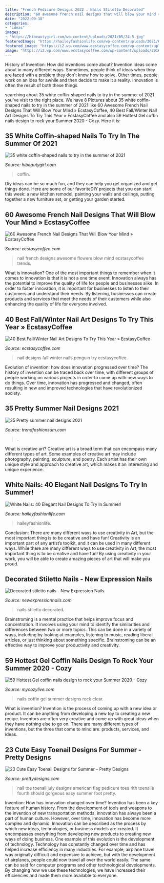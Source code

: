 ```yaml
---
title: "French Pedicure Designs 2022 : Nails Stiletto Decorated"
description: "60 awesome french nail designs that will blow your mind » ecstasycoffee"
date: "2022-09-18"
categories:
- "ideas"
images:
- "https://hibeautygirl.com/wp-content/uploads/2021/05/24-5.jpg"
featuredImage: "https://haileyfashionlife.com/wp-content/uploads/2021/05/17-6-769x1154.jpg"
featured_image: "https://i2.wp.com/www.ecstasycoffee.com/wp-content/uploads/2016/10/Flowers.jpg?resize=600%2C900"
image: "https://i2.wp.com/www.ecstasycoffee.com/wp-content/uploads/2016/10/PENGUIN-NAILS.jpg"
---
```



History of Invention: How did inventions come about?
Invention ideas come about in many different ways. Sometimes, people think of ideas when they are faced with a problem they don't know how to solve. Other times, people work on an idea for awhile and then decide to make it a reality. Innovation is often the result of both these things.

	

		
searching about 35 white coffin-shaped nails to try in the summer of 2021 you've visit to the right place. We have 8 Pictures about 35 white coffin-shaped nails to try in the summer of 2021 like 60 Awesome French Nail Designs That Will Blow Your Mind » EcstasyCoffee, 40 Best Fall/Winter Nail Art Designs To Try This Year » EcstasyCoffee and also 59 Hottest Gel coffin nails design to rock your Summer 2020 - Cozy. Here it is:
		
    
## 35 White Coffin-shaped Nails To Try In The Summer Of 2021

<img loading=lazy src="https://hibeautygirl.com/wp-content/uploads/2021/05/24-5.jpg" onerror="this.onerror=null;this.src='https://tse2.mm.bing.net/th?id=OIP._3iwKZMa9SuBng_GJmS5SwHaLH&amp;pid=15.1';" alt="35 white coffin-shaped nails to try in the summer of 2021">

_Source: hibeautygirl.com_

>coffin. 

	

Diy ideas can be so much fun, and they can help you get organized and get things done. Here are some of our favoriteDIY projects that you can start this week: a new kitchen remodel, painting your walls and ceilings, putting together a new furniture set, or getting your garden started.

    
## 60 Awesome French Nail Designs That Will Blow Your Mind » EcstasyCoffee

<img loading=lazy src="https://i2.wp.com/www.ecstasycoffee.com/wp-content/uploads/2016/10/Flowers.jpg?resize=600%2C900" onerror="this.onerror=null;this.src='https://tse4.mm.bing.net/th?id=OIP.jyr9lp1M2xijtJRhpWkW8wHaLH&amp;pid=15.1';" alt="60 Awesome French Nail Designs That Will Blow Your Mind » EcstasyCoffee">

_Source: ecstasycoffee.com_

>nail french designs awesome flowers blow mind ecstasycoffee trends. 

	

What is innovation?
One of the most important things to remember when it comes to innovation is that it is not a one time event. Innovation always has the potential to improve the quality of life for people and businesses alike. In order to foster innovation, it is important for businesses to listen to their customers and understand their needs. By listening, businesses can create products and services that meet the needs of their customers while also enhancing the quality of life for everyone involved.

    
## 40 Best Fall/Winter Nail Art Designs To Try This Year » EcstasyCoffee

<img loading=lazy src="https://i2.wp.com/www.ecstasycoffee.com/wp-content/uploads/2016/10/PENGUIN-NAILS.jpg" onerror="this.onerror=null;this.src='https://tse1.mm.bing.net/th?id=OIP.TFZ7ANSWn8bi1ehIgYESXgHaHa&amp;pid=15.1';" alt="40 Best Fall/Winter Nail Art Designs To Try This Year » EcstasyCoffee">

_Source: ecstasycoffee.com_

>nail designs fall winter nails penguin try ecstasycoffee. 

	

Evolution of invention: how does innovation progressed over time?
The history of invention can be traced back over time, with different groups of people working on various projects in order to come up with new ways to do things. Over time, innovation has progressed and changed, often resulting in new and improved technologies that have revolutionized society.

    
## 35 Pretty Summer Nail Designs 2021

<img loading=lazy src="https://trendfashionsum.com/wp-content/uploads/2021/05/13-10.jpg" onerror="this.onerror=null;this.src='https://tse2.mm.bing.net/th?id=OIP.ss3X-3fqfObpb3fsTYcrlAHaLH&amp;pid=15.1';" alt="35 Pretty summer nail designs 2021">

_Source: trendfashionsum.com_

>. 

	

What is creative art?
Creative art is a broad term that can encompass many different types of art. Some examples of creative art may include photography, painting, sculpture, and poetry. Each artist has their own unique style and approach to creative art, which makes it an interesting and unique experience.

    
## White Nails: 40 Elegant Nail Designs To Try In Summer!

<img loading=lazy src="https://haileyfashionlife.com/wp-content/uploads/2021/05/17-6-769x1154.jpg" onerror="this.onerror=null;this.src='https://tse4.mm.bing.net/th?id=OIP.SICuscDAJwqPcPloqqzOEQHaLH&amp;pid=15.1';" alt="White Nails: 40 Elegant Nail Designs To Try In Summer!">

_Source: haileyfashionlife.com_

>haileyfashionlife. 

	

Conclusion: There are many different ways to use creativity in Art, but the most important thing is to be creative and have fun!
Creativity is an important part of any artist’s toolkit, and it can be used in many different ways. While there are many different ways to use creativity in Art, the most important thing is to be creative and have fun! By using creativity in your work, you will be able to create amazing pieces of art that will make you proud.

    
## Decorated Stiletto Nails - New Expression Nails

<img loading=lazy src="https://newexpressionnails.com/wp-content/uploads/2019/08/decorated-stiletto-nails-1.jpg" onerror="this.onerror=null;this.src='https://tse2.mm.bing.net/th?id=OIP._L8RE3B5iOTkZQv4fjFAEQHaJQ&amp;pid=15.1';" alt="Decorated stiletto nails - New Expression Nails">

_Source: newexpressionnails.com_

>nails stiletto decorated. 

	

Brainstroming is a mental practice that helps improve focus and concentration. It involves using your mind to identify the similarities and differences between two or more topics. This can be done in a variety of ways, including by looking at examples, listening to music, reading liberal articles, or just thinking about something specific. Brainstroming can be an effective way to improve your productivity and creativity.

    
## 59 Hottest Gel Coffin Nails Design To Rock Your Summer 2020 - Cozy

<img loading=lazy src="https://mycozylive.com/wp-content/uploads/2020/05/52.jpg" onerror="this.onerror=null;this.src='https://tse4.mm.bing.net/th?id=OIP.Q6CZW5iZvPtBChIyMUFXfwHaMS&amp;pid=15.1';" alt="59 Hottest Gel coffin nails design to rock your Summer 2020 - Cozy">

_Source: mycozylive.com_

>nails coffin gel summer designs rock clear. 

	

What is invention?
Invention is the process of coming up with a new idea or product. It can be anything from developing a new toy to creating a new recipe. Inventors are often very creative and come up with great ideas when they have nothing else to go on. There are many different types of inventions, but the three that come to mind are: products, services, and ideas.

    
## 23 Cute Easy Toenail Designs For Summer - Pretty Designs

<img loading=lazy src="http://www.prettydesigns.com/wp-content/uploads/2015/10/American-Flag-Toenail-Design.jpg" onerror="this.onerror=null;this.src='https://tse1.mm.bing.net/th?id=OIP.MO_9jRVfvKAc7JMZC1ajtQHaJ4&amp;pid=15.1';" alt="23 Cute Easy Toenail Designs for Summer - Pretty Designs">

_Source: prettydesigns.com_

>nail toe toenail july designs american flag pedicure toes 4th toenails fourth should gorgeous easy summer foot pretty. 

	

Invention: How has innovation changed over time?
Invention has been a key feature of human history. From the development of tools and weapons to the invention of new transportation methods, innovation has always been a part of human culture. However, over time, innovation has become more complex and dynamic. Innovation can be described as the process by which new ideas, technologies, or business models are created. It encompasses everything from developing new products to creating new ways of doing business.
One example of this evolution is the development of technology. Technology has constantly changed over time and has helped increase efficiency in many industries. For example, airplane travel was originally difficult and expensive to achieve, but with the development of airplanes, people could now travel all over the world easily. The same can be said for computer programs and other technological developments. By changing how we use these technologies, we have increased their efficiencies and made them more available to everyone.

